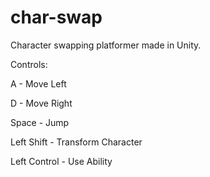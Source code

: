 # char-swap
Character swapping platformer made in Unity.

Controls:

A - Move Left

D - Move Right

Space - Jump

Left Shift - Transform Character

Left Control - Use Ability

